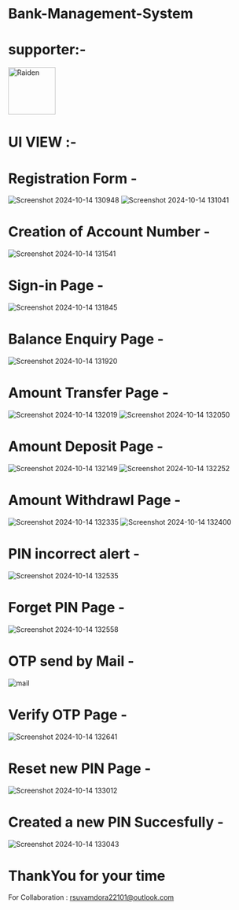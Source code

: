 # Bank-Management-System

# supporter:-
<a href="https://github.com/code-with-raiden"><img src="https://github.com/code-with-raiden.png?size=96" alt="Raiden" width="96px" height="96px" /></a>

# UI VIEW :-

# Registration Form -
![Screenshot 2024-10-14 130948](https://github.com/user-attachments/assets/7f351799-de3c-4cee-a5a1-0038b2f5a2a7)
![Screenshot 2024-10-14 131041](https://github.com/user-attachments/assets/5fb287bf-305a-4eb8-8bb9-17af684a4b21)

# Creation of Account Number -
![Screenshot 2024-10-14 131541](https://github.com/user-attachments/assets/03ff3abf-9861-4f92-9b64-40f6579388b8)

# Sign-in Page -
![Screenshot 2024-10-14 131845](https://github.com/user-attachments/assets/037e3973-c443-414a-83e2-3f962621a273)

# Balance Enquiry Page -
![Screenshot 2024-10-14 131920](https://github.com/user-attachments/assets/8478dd28-5611-4957-b100-c0fd4261b031)

# Amount Transfer Page -
![Screenshot 2024-10-14 132019](https://github.com/user-attachments/assets/fd81ed42-6b42-41e0-9181-5cfb7fb00951)
![Screenshot 2024-10-14 132050](https://github.com/user-attachments/assets/3b05e2fc-29c7-42ce-ac29-7d978be9c1c1)

# Amount Deposit Page -
![Screenshot 2024-10-14 132149](https://github.com/user-attachments/assets/e7ca426b-18b7-4a9b-b881-8a4b79807944)
![Screenshot 2024-10-14 132252](https://github.com/user-attachments/assets/c61ef9af-b21e-44fb-8a02-f6ffbbb2613a)

# Amount Withdrawl Page -
![Screenshot 2024-10-14 132335](https://github.com/user-attachments/assets/333e40d6-3130-4a74-bd49-6326eb65148d)
![Screenshot 2024-10-14 132400](https://github.com/user-attachments/assets/ba5ad572-8715-42d1-9ffa-d57087950a1e)

# PIN incorrect alert -
![Screenshot 2024-10-14 132535](https://github.com/user-attachments/assets/8f01ecae-19bb-4915-abf3-df88a99259f2)

# Forget PIN Page -
![Screenshot 2024-10-14 132558](https://github.com/user-attachments/assets/54d7f1e3-6510-4c6f-a98e-b6453f819621)

# OTP send by Mail - 
![mail](https://github.com/user-attachments/assets/a6b413c3-9a7c-4d47-a2a3-16e80469d645)

# Verify OTP Page -
![Screenshot 2024-10-14 132641](https://github.com/user-attachments/assets/8f974f1f-6d82-46dc-987e-de9130300ac8)

# Reset new PIN Page - 
![Screenshot 2024-10-14 133012](https://github.com/user-attachments/assets/a76219c4-e7d5-4e7d-bbc9-bcccba6fe837)

# Created a new PIN Succesfully -
![Screenshot 2024-10-14 133043](https://github.com/user-attachments/assets/bbc6d02b-c77e-4e24-8b53-c39ae71fbecf)

# ThankYou for your time
 For Collaboration : rsuvamdora22101@outlook.com
